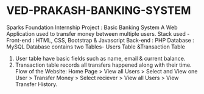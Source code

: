 # VED-PRAKASH-BANKING-SYSTEM
Sparks Foundation Internship Project : Basic Banking System A Web Application used to transfer money between multiple users.
Stack used - Front-end : HTML, CSS, Bootstrap & Javascript Back-end : PHP Database : MySQL
Database contains two Tables- Users Table &Transaction Table

1. User table have basic fields such as name, email & current balance.
2. Transaction table records all transfers happened along with their time.
Flow of the Website: Home Page > View all Users > Select and View one User > Transfer Money > Select reciever > View all Users > View Transfer History.
